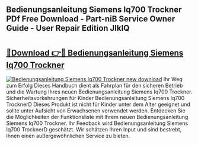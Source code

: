 ## Bedienungsanleitung Siemens Iq700 Trockner PDf Free Download - Part-niB Service Owner Guide - User Repair Edition JIkIQ

# <h2><a href="http://df10df.blite.top/?on=Bedienungsanleitung+Siemens+Iq700+Trockner">🔗Download 👉🔴 Bedienungsanleitung Siemens Iq700 Trockner</a></h2>

[![Bedienungsanleitung Siemens Iq700 Trockner new download](https://i.imgur.com/lujVjoI.png)](http://df10df.blite.top/?on=Bedienungsanleitung+Siemens+Iq700+Trockner)
Ihr Weg zum Erfolg Dieses Handbuch dient als Fahrplan für den sicheren Betrieb und die Wartung Ihres neuen Bedienungsanleitung Siemens Iq700 Trockner. Sicherheitsvorkehrungen für Kinder Bedienungsanleitung Siemens Iq700 TrocknerD Dieses Produkt ist nicht für Kinder unter dem Alter geeignet und sollte unter Aufsicht von Erwachsenen verwendet werden. Entdecken Sie die Möglichkeiten der Funktionsliste mit Ihrem neuen Bedienungsanleitung Siemens Iq700 Trockner. Ihr Feedback wird Bedienungsanleitung Siemens Iq700 TrocknerD geschätzt. Wir schätzen Ihren Input und sind bestrebt, Ihnen einen außergewöhnlichen Service zu bieten.
